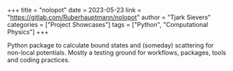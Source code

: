 +++
title = "nolopot"
date = 2023-05-23
link = "https://gitlab.com/Ruberhauptmann/nolopot"
author = "Tjark Sievers"
categories = ["Project Showcases"]
tags = ["Python", "Computational Physics"]
+++

Python package to calculate bound states and (someday) scattering for non-local potentials.
Mostly a testing ground for workflows, packages, tools and coding practices.
